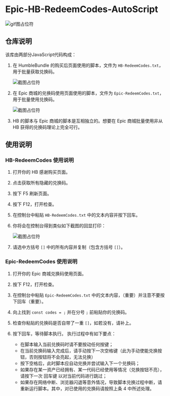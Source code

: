 # Epic-HB-RedeemCodes-AutoScript

![gif图占位符](路径/到/你的/gif图.gif)

## 仓库说明
该库由两部分JavaScript代码构成：

1. 在 HumbleBundle 的购买后页面使用的脚本，文件为 `HB-RedeemCodes.txt`，用于批量获取兑换码。

   ![截图占位符](路径/到/你的/截图1.png)

2. 在 Epic 商城的兑换码使用页面使用的脚本，文件为 `Epic-RedeemCodes.txt`，用于批量使用兑换码。

   ![截图占位符](路径/到/你的/截图2.png)

3. HB 的脚本与 Epic 商城的脚本是互相独立的。想要在 Epic 商城批量使用非从 HB 获得的兑换码理论上完全可行。

## 使用说明

### HB-RedeemCodes 使用说明

1. 打开你的 HB 感谢购买页面。
2. 点击获取所有隐藏的兑换码。
3. 按下 F5 刷新页面。
4. 按下 F12，打开检查。
5. 在控制台中粘贴 `HB-RedeemCodes.txt` 中的文本内容并按下回车。
6. 你将会在控制台得到类似如下截图的回显打印：

   ![截图占位符](路径/到/你的/截图3.png)

7. 请选中方括号 `[]` 中的所有内容并复制（包含方括号 `[]`）。

### Epic-RedeemCodes 使用说明

1. 打开你的 Epic 商城兑换码使用页面。
2. 按下 F12，打开检查。
3. 在控制台中粘贴 `Epic-RedeemCodes.txt` 中的文本内容，（重要）并注意不要按下回车（重要）。
4. 向上找到 `const codes = ;` 并在分号 `;` 前粘贴你的兑换码。
5. 检查你粘贴的兑换码是否自带了一重 `[]`，如若没有，请补上。
6. 按下回车，等待脚本执行。
   执行过程中有如下要点：

   - 在脚本输入当前兑换码时请不要按动任何按键；
   - 在当前兑换码输入完成后，请手动按下一次空格键（此为手动使能兑换按钮，否则按钮将不会亮起，无法兑换）
   - 按下空格后，此时脚本应自动兑换并尝试输入下一个兑换码；
   - 如果存在某一资产已经拥有、某一代码已经使用等情况（兑换按钮不亮），请按下一次 回车键 以对当前代码进行跳过；
   - 如果存在网络中断、浏览器闪退等意外情况，导致脚本兑换过程中断，请重新运行脚本。其中，对已使用的兑换码请按照上条 4 中所述处理。
